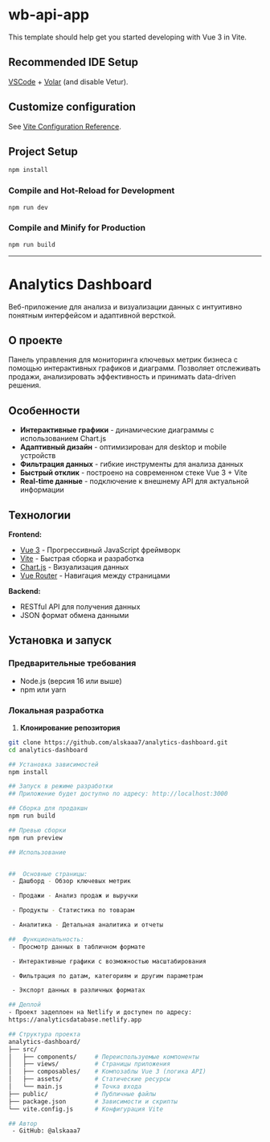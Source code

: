 # wb-api-app

This template should help get you started developing with Vue 3 in Vite.

## Recommended IDE Setup

[VSCode](https://code.visualstudio.com/) + [Volar](https://marketplace.visualstudio.com/items?itemName=Vue.volar) (and disable Vetur).

## Customize configuration

See [Vite Configuration Reference](https://vite.dev/config/).

## Project Setup

```sh
npm install
```

### Compile and Hot-Reload for Development

```sh
npm run dev
```

### Compile and Minify for Production

```sh
npm run build
```

---

# Analytics Dashboard

Веб-приложение для анализа и визуализации данных с интуитивно понятным интерфейсом и адаптивной версткой.

## О проекте

Панель управления для мониторинга ключевых метрик бизнеса с помощью интерактивных графиков и диаграмм. Позволяет отслеживать продажи, анализировать эффективность и принимать data-driven решения.

## Особенности

- **Интерактивные графики** - динамические диаграммы с использованием Chart.js
- **Адаптивный дизайн** - оптимизирован для desktop и mobile устройств
- **Фильтрация данных** - гибкие инструменты для анализа данных
- **Быстрый отклик** - построено на современном стеке Vue 3 + Vite
- **Real-time данные** - подключение к внешнему API для актуальной информации

## Технологии

**Frontend:**

- [Vue 3](https://vuejs.org/) - Прогрессивный JavaScript фреймворк
- [Vite](https://vitejs.dev/) - Быстрая сборка и разработка
- [Chart.js](https://www.chartjs.org/) - Визуализация данных
- [Vue Router](https://router.vuejs.org/) - Навигация между страницами

**Backend:**

- RESTful API для получения данных
- JSON формат обмена данными

## Установка и запуск

### Предварительные требования

- Node.js (версия 16 или выше)
- npm или yarn

### Локальная разработка

1. **Клонирование репозитория**

```bash
git clone https://github.com/alskaaa7/analytics-dashboard.git
cd analytics-dashboard

## Установка зависимостей
npm install

## Запуск в режиме разработки
## Приложение будет доступно по адресу: http://localhost:3000

## Сборка для продакшн
npm run build

## Превью сборки
npm run preview

## Использование


##  Основные страницы:
 - Дашборд - Обзор ключевых метрик

 - Продажи - Анализ продаж и выручки

 - Продукты - Статистика по товарам

 - Аналитика - Детальная аналитика и отчеты

##  Функциональность:
 - Просмотр данных в табличном формате

 - Интерактивные графики с возможностью масштабирования

 - Фильтрация по датам, категориям и другим параметрам

 - Экспорт данных в различных форматах

## Деплой
- Проект задеплоен на Netlify и доступен по адресу:
https://analyticsdatabase.netlify.app

## Структура проекта
analytics-dashboard/
├── src/
│   ├── components/     # Переиспользуемые компоненты
│   ├── views/          # Страницы приложения
│   ├── composables/    # Композаблы Vue 3 (логика API)
│   ├── assets/         # Статические ресурсы
│   └── main.js         # Точка входа
├── public/             # Публичные файлы
├── package.json        # Зависимости и скрипты
└── vite.config.js      # Конфигурация Vite

## Автор
 - GitHub: @alskaaa7
```
